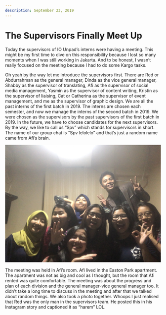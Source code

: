 ```yaml
---
description: September 23, 2019
---
```


# The Supervisors Finally Meet Up

Today the supervisors of IO Unpad’s interns were having a meeting. This might be my first time to dive on this responsibility because I lost so many moments when I was still working in Jakarta. And to be honest, I wasn’t really focused on the meeting because I had to do some Kargo tasks.

Oh yeah by the way let me introduce the supervisors first. There are Red or Abdurrahman as the general manager, Dinda as the vice general manager, Shabby as the supervisor of translating, Afi as the supervisor of social media management, Yasmin as the supervisor of content writing, Kristin as the supervisor of liaising, Cat or Catherina as the supervisor of event management, and me as the supervisor of graphic design. We are all the past interns of the first batch in 2019. The interns are chosen each semester, and now we manage the interns of the second batch in 2019. We were chosen as the supervisors by the past supervisors of the first batch in 2019. In the future, we have to choose candidates for the next supervisors. By the way, we like to call us “Spv” which stands for supervisors in short. The name of our group chat is “Spv lelolelo” and that’s just a random name came from Afi’s brain.

![](<../../.gitbook/assets/image (7).png>)

The meeting was held in Afi’s room. Afi lived in the Easton Park apartment. The apartment was not as big and cool as I thought, but the room that Afi rented was quite comfortable. The meeting was about the progress and plan of each division and the general manager-vice general manager too. It didn’t take a long time to discuss in the meeting and after that we talked about random things. We also took a photo together. Whoops I just realised that Red was the only man in the supervisors team. He posted this in his Instagram story and captioned it as “harem” LOL.

